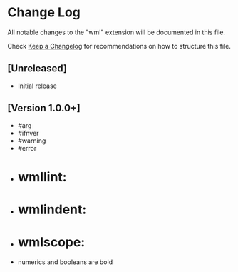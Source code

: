 # Change Log
All notable changes to the "wml" extension will be documented in this file.

Check [Keep a Changelog](http://keepachangelog.com/) for recommendations on how to structure this file.

## [Unreleased]
- Initial release

## [Version 1.0.0+]
+ #arg
+ #ifnver
+ #warning
+ #error
+ # wmllint:
+ # wmlindent:
+ # wmlscope:
+ numerics and booleans are bold